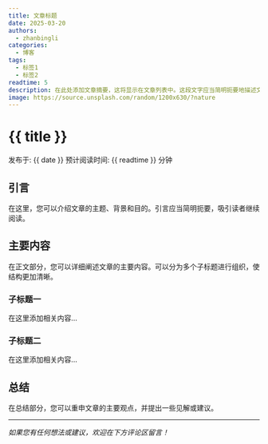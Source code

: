 ```yaml
---
title: 文章标题
date: 2025-03-20
authors:
  - zhanbingli
categories:
  - 博客
tags:
  - 标签1
  - 标签2
readtime: 5
description: 在此处添加文章摘要，这将显示在文章列表中。这段文字应当简明扼要地描述文章内容，吸引读者点击阅读全文。
image: https://source.unsplash.com/random/1200x630/?nature
---
```


# {{ title }}

<div class="article-meta">
  <span class="publish-date">发布于: {{ date }}</span>
  <span class="reading-time">预计阅读时间: {{ readtime }} 分钟</span>
</div>

## 引言

在这里，您可以介绍文章的主题、背景和目的。引言应当简明扼要，吸引读者继续阅读。

## 主要内容

在正文部分，您可以详细阐述文章的主要内容。可以分为多个子标题进行组织，使结构更加清晰。

### 子标题一

在这里添加相关内容...

### 子标题二

在这里添加相关内容...

## 总结

在总结部分，您可以重申文章的主要观点，并提出一些见解或建议。

---

*如果您有任何想法或建议，欢迎在下方评论区留言！*
